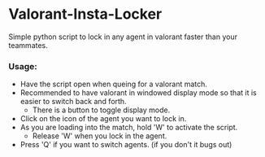 # Valorant-Insta-Locker
Simple python script to lock in any agent in valorant faster than your teammates.

### Usage:
- Have the script open when queing for a valorant match.
- Recommended to have valorant in windowed display mode so that it is easier to switch back and forth.
  - There is a button to toggle display mode. 
- Click on the icon of the agent you want to lock in.
- As you are loading into the match, hold 'W' to activate the script.
  - Release 'W' when you lock in the agent.
- Press 'Q' if you want to switch agents. (if you don't it bugs out)
